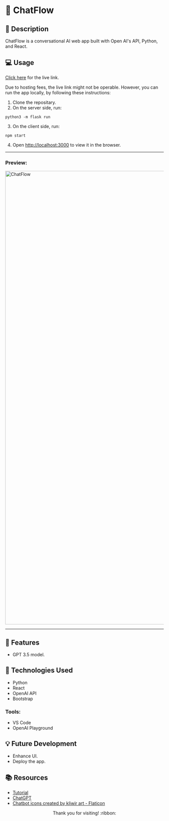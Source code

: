 # :robot: ChatFlow

## :pencil: Description

ChatFlow is a conversational AI web app built with Open AI's API, Python, and React.

## :computer: Usage

[Click here](https://chatflow-986171215eab.herokuapp.com/) for the live link.

Due to hosting fees, the live link might not be operable. However, you can run the app locally, by following these instructions:
1. Clone the repositary.
2. On the server side, run:
```
python3 -m flask run
```
3. On the client side, run:
```
npm start
```
4. Open [http://localhost:3000](http://localhost:3000) to view it in the browser.

<hr>

### Preview:

<img width="1440" alt="ChatFlow" src="https://github.com/hbarry89/ChatFlow/assets/106551259/6661dbd1-fde9-41b1-b6be-ecfc62f13683">

<hr>

## :confetti_ball: Features
- GPT 3.5 model.

## :wrench: Technologies Used

- Python
- React
- OpenAI API
- Bootstrap

### Tools:
- VS Code
- OpenAI Playground

## :bulb: Future Development
- Enhance UI.
- Deploy the app.

## :books: Resources

- [Tutorial](https://www.youtube.com/watch?v=OxAqkTH8Kc0) 
- [ChatGPT](https://openai.com/blog/chatgpt)
- <a href="https://www.flaticon.com/free-icons/chatbot" title="chatbot icons">Chatbot icons created by kliwir art - Flaticon</a>

<p align="center">Thank you for visiting! :ribbon:</p>
